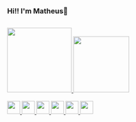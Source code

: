 ### Hi!! I'm  Matheus:wave:

##

<div>
  <a href="https://github.com/MatheusAraripe">
  <img height="150em" src="https://github-readme-stats.vercel.app/api?username=MatheusAraripe&show_icons=true&theme=nightowl&include_all_commits=true&count_private=true" style="max-width:100%;" />
  <img height="130em" src="https://github-readme-stats.vercel.app/api/top-langs/?username=MatheusAraripe&layout=compact&langs_count=7&theme=nightowl" style="max-width:100%;"/>
</div>

  
 <div>
 <br>
   <img src="https://cdn.jsdelivr.net/gh/devicons/devicon/icons/python/python-plain.svg" height = "30" />
   <img src="https://cdn.jsdelivr.net/gh/devicons/devicon/icons/c/c-original.svg"  height = "30" />
   <img src="https://cdn.jsdelivr.net/gh/devicons/devicon/icons/go/go-original.svg" height = "30"/>
   <img src="https://cdn.jsdelivr.net/gh/devicons/devicon/icons/html5/html5-original.svg" height = "30"/>
   <img src="https://cdn.jsdelivr.net/gh/devicons/devicon/icons/css3/css3-original.svg" height = "30"/>
   <img src="https://cdn.jsdelivr.net/gh/devicons/devicon/icons/solidity/solidity-plain.svg" height = "30"/>
</div>

##

